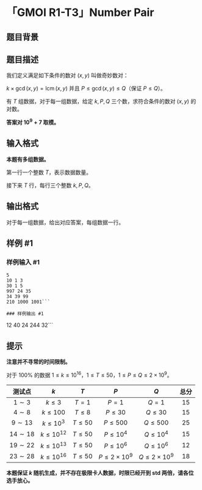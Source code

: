 # 「GMOI R1-T3」Number Pair

## 题目背景



## 题目描述

我们定义满足如下条件的数对 $(x,y)$ 叫做奇妙数对：

$k \times \gcd(x,y)=\operatorname{lcm}(x,y)$ 并且 $P \le \gcd(x,y) \le Q$（保证 $P \le Q$）。

有 $T$ 组数据，对于每一组数据，给定 $k,P,Q$ 三个数，求符合条件的数对 $(x,y)$ 的对数。

**答案对 $10^9+7$ 取模。**

## 输入格式

**本题有多组数据。**

第一行一个整数 $T$，表示数据数量。

接下来 $T$ 行，每行三个整数 $k,P,Q$。

## 输出格式

对于每一组数据，给出对应答案，每组数据一行。



## 样例 #1

### 样例输入 #1
```
5
10 1 3
30 1 5
997 24 35
34 39 99
210 1000 1001```

### 样例输出 #1

```
12
40
24
244
32```

## 提示

**注意并不寻常的时间限制。**

对于 $100\%$ 的数据 $1 \le k \le 10^{16}$，$1 \le T \le 50$，$1 \le P \le Q \le 2\times 10^9$。

| 测试点 | $k$ | $T$ | $P$ | $Q$ | 总分 |
| :----------: | :----------: | :----------: | :-------------: | :----------: | :----------: |
| $1\sim 3$ | $k \le 3$ | $T=1$ | $P=1$ | $Q=1$ | $15$ |
| $4\sim 8$ | $k \le 100$ | $T \le 8$ | $P \le 30$ |  $Q \le 30$ |$15$ |
| $9\sim 13$ | $k \le 10^3$ | $T \le 50$ | $P \le 500$ | $Q \le 500$ | $25$ |
| $14\sim 18$ | $k \le 10^{12}$ | $T \le 50$ | $P \le 10^4$ | $Q \le 10^4$ | $15$ |
| $19\sim 22$ | $k \le 10^{13}$ | $T \le 50$ | $P \le 10^6$ | $Q \le 10^6$ | $12$ |
| $23\sim 28$ | $k \le 10^{16}$ | $T \le 50$ | $P \le 2\times10^9$ | $Q \le 2\times10^9$ | $18$ |

**本题保证 $k$ 随机生成，并不存在极限卡人数据，时限已经开到 std 两倍，请各位选手放心。**
